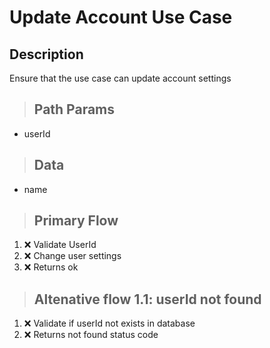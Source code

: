 # Update Account Use Case

## Description

Ensure that the use case can update account settings

> ## Path Params

- userId

> ## Data

- name

> ## Primary Flow

1. ❌ Validate UserId
2. ❌ Change user settings
3. ❌ Returns ok

> ## Altenative flow 1.1: userId not found

1. ❌ Validate if userId not exists in database
2. ❌ Returns not found status code
